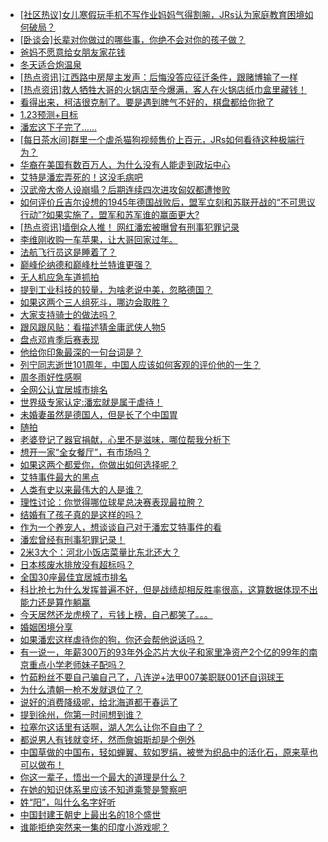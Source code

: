 + [[社区热议]女儿寒假玩手机不写作业妈妈气得割腕，JRs认为家庭教育困境如何破局？](https://bbs.hupu.com/630125356.html)
+ [[卧谈会]长辈对你做过的哪些事，你绝不会对你的孩子做？](https://bbs.hupu.com/630127487.html)
+ [爸妈不愿意给女朋友家花钱](https://bbs.hupu.com/630127851.html)
+ [冬天适合炮温泉](https://bbs.hupu.com/630120921.html)
+ [[热点资讯]江西路中房屋主发声：后悔没答应征迁条件，跟赌博输了一样](https://bbs.hupu.com/630123424.html)
+ [[热点资讯]救人牺牲大哥的火锅店至今爆满，客人在火锅店纸巾盒里藏钱！](https://bbs.hupu.com/630123825.html)
+ [看得出来，柯洁很克制了。要是遇到脾气不好的，棋盘都给你掀了](https://bbs.hupu.com/630126629.html)
+ [1.23预测+目标](https://bbs.hupu.com/630126183.html)
+ [潘宏这下子完了……](https://bbs.hupu.com/630120990.html)
+ [[每日茶水间]群里一个虐杀猫狗视频售价上百元，JRs如何看待这种极端行为？](https://bbs.hupu.com/630120132.html)
+ [华裔在美国有数百万人，为什么没有人能走到政坛中心](https://bbs.hupu.com/630129738.html)
+ [艾特是潘宏弄死的！这没毛病吧](https://bbs.hupu.com/630129378.html)
+ [汉武帝大帝人设崩塌？后期连续四次进攻匈奴都遭惨败](https://bbs.hupu.com/630129392.html)
+ [如何评价丘吉尔设想的1945年德国战败后，盟军立刻和苏联开战的“不可思议行动”?如果实施了，盟军和苏军谁的赢面更大?](https://bbs.hupu.com/630128781.html)
+ [[热点资讯]墙倒众人推！  网红潘宏被曝曾有刑事犯罪记录](https://bbs.hupu.com/630123487.html)
+ [李维刚收购一车苹果，让大哥回家过年。](https://bbs.hupu.com/630126285.html)
+ [法航飞行员这是睡着了？](https://bbs.hupu.com/630123482.html)
+ [巅峰伦纳德和巅峰杜兰特谁更强？](https://bbs.hupu.com/630130193.html)
+ [无人机应急车道抓拍](https://bbs.hupu.com/630128623.html)
+ [提到工业科技的较量，为啥老说中美，忽略德国？](https://bbs.hupu.com/630128170.html)
+ [如果这两个三人组死斗，哪边会取胜？](https://bbs.hupu.com/630128358.html)
+ [大家支持骑士的做法吗？](https://bbs.hupu.com/630129151.html)
+ [跟风跟风贴：看描述猜金庸武侠人物5](https://bbs.hupu.com/630129748.html)
+ [盘点邓肯季后赛表现](https://bbs.hupu.com/630128253.html)
+ [他给你印象最深的一句台词是？](https://bbs.hupu.com/630128225.html)
+ [列宁同志逝世101周年，中国人应该如何客观的评价他的一生？](https://bbs.hupu.com/630128494.html)
+ [周冬雨好性感啊](https://bbs.hupu.com/630128145.html)
+ [全网公认宜居城市排名](https://bbs.hupu.com/630127751.html)
+ [世界级专家认定:潘宏就是属于虐待！](https://bbs.hupu.com/630124492.html)
+ [未婚妻虽然是德国人，但是长了个中国胃](https://bbs.hupu.com/630118880.html)
+ [随拍](https://bbs.hupu.com/630126246.html)
+ [老婆登记了器官捐献，心里不是滋味，哪位帮我分析下](https://bbs.hupu.com/630123781.html)
+ [想开一家“全女餐厅”，有市场吗？](https://bbs.hupu.com/630123197.html)
+ [如果这两个都爱你，你做出如何选择呢？](https://bbs.hupu.com/630125576.html)
+ [艾特事件最大的黑点](https://bbs.hupu.com/630126714.html)
+ [人类有史以来最伟大的人是谁？](https://bbs.hupu.com/630125334.html)
+ [理性讨论：你觉得哪位球星总决赛表现最拉胯？](https://bbs.hupu.com/630124321.html)
+ [结婚有了孩子真的是这样的吗？](https://bbs.hupu.com/630116133.html)
+ [作为一个养宠人，想谈谈自己对于潘宏艾特事件的看](https://bbs.hupu.com/630123024.html)
+ [潘宏曾经有刑事犯罪记录！](https://bbs.hupu.com/630123572.html)
+ [2米3大个：河北小饭店菜量比东北还大？](https://bbs.hupu.com/630126788.html)
+ [日本核废水排放没有超标吗？](https://bbs.hupu.com/630126368.html)
+ [全国30座最佳宜居城市排名](https://bbs.hupu.com/630125220.html)
+ [科比抢七为什么发挥普遍不好，但是战绩却相反胜率很高，这算数据体现不出能力还是算作躺赢](https://bbs.hupu.com/630127054.html)
+ [今天居然还龙虎榜了，亏钱上榜，自己都笑了。。。](https://bbs.hupu.com/630124032.html)
+ [婚姻困境分享](https://bbs.hupu.com/630127635.html)
+ [如果潘宏这样虐待你的狗，你还会帮他说话吗？](https://bbs.hupu.com/630123812.html)
+ [有一说一，年薪300万的93年外企芯片大伙子和家里净资产2个亿的99年的南京重点小学老师妹子配吗？](https://bbs.hupu.com/630127791.html)
+ [竹茹粉丝不要自己骗自己了，八连逆+法甲007美职联001还自诩球王](https://bbs.hupu.com/630127959.html)
+ [为什么清朝一枪不发就退位了？](https://bbs.hupu.com/630126349.html)
+ [说好的消费降级呢，给北海道都干春运了](https://bbs.hupu.com/630126741.html)
+ [提到徐州，你第一时间想到谁？](https://bbs.hupu.com/630127737.html)
+ [拉塞尔这话里有话啊，湖人怎么让你不自由了？](https://bbs.hupu.com/630127006.html)
+ [都说男人有钱就变坏，然而詹姆斯却是个例外](https://bbs.hupu.com/630124947.html)
+ [中国草做的中国布，轻如蝉翼、软如罗绢，被誉为织品中的活化石，原来草也可以做布！](https://bbs.hupu.com/630125767.html)
+ [你这一辈子，悟出一个最大的道理是什么？](https://bbs.hupu.com/630126465.html)
+ [在她的知识体系里应该不知道乘警是警察吧](https://bbs.hupu.com/630116548.html)
+ [姓“阳”，叫什么名字好听](https://bbs.hupu.com/630124692.html)
+ [中国封建王朝史上最出名的18个盛世](https://bbs.hupu.com/630127110.html)
+ [谁能拒绝突然来一集的印度小游戏呢？](https://bbs.hupu.com/630125845.html)
